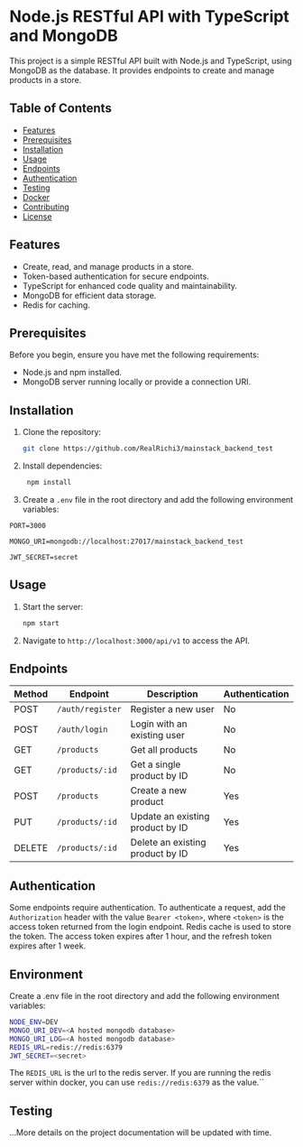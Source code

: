 # Node.js RESTful API with TypeScript and MongoDB

This project is a simple RESTful API built with Node.js and TypeScript, using MongoDB as the database. It provides endpoints to create and manage products in a store.

## Table of Contents
- [Features](#features)
- [Prerequisites](#prerequisites)
- [Installation](#installation)
- [Usage](#usage)
- [Endpoints](#endpoints)
- [Authentication](#authentication)
- [Testing](#testing)
- [Docker](#docker)
- [Contributing](#contributing)
- [License](#license)

## Features
- Create, read, and manage products in a store.
- Token-based authentication for secure endpoints.
- TypeScript for enhanced code quality and maintainability.
- MongoDB for efficient data storage.
- Redis for caching.

## Prerequisites

Before you begin, ensure you have met the following requirements:

- Node.js and npm installed.
- MongoDB server running locally or provide a connection URI.

## Installation

1. Clone the repository:

   ```bash
   git clone https://github.com/RealRichi3/mainstack_backend_test
   ```
   
2. Install dependencies:

   ```bash
    npm install
    ```

3. Create a `.env` file in the root directory and add the following environment variables:
```
PORT=3000

MONGO_URI=mongodb://localhost:27017/mainstack_backend_test

JWT_SECRET=secret
```

## Usage

1. Start the server:

   ```bash
   npm start
   ```

2. Navigate to `http://localhost:3000/api/v1` to access the API.


## Endpoints

| Method | Endpoint           | Description                           | Authentication |
| ------ | ------------------ | ------------------------------------- | -------------- |
| POST   | `/auth/register`   | Register a new user                   | No             |
| POST   | `/auth/login`      | Login with an existing user           | No             |
| GET    | `/products`        | Get all products                      | No             |
| GET    | `/products/:id`    | Get a single product by ID            | No             |
| POST   | `/products`        | Create a new product                  | Yes            |
| PUT    | `/products/:id`    | Update an existing product by ID      | Yes            |
| DELETE | `/products/:id`    | Delete an existing product by ID      | Yes            |

## Authentication

Some endpoints require authentication. To authenticate a request, add the `Authorization` header with the value `Bearer <token>`, where `<token>` is the access token returned from the login endpoint.
Redis cache is used to store the token. The access token expires after 1 hour, and the refresh token expires after 1 week.

## Environment
Create a .env file in the root directory and add the following environment variables:
```bash
NODE_ENV=DEV
MONGO_URI_DEV=<A hosted mongodb database>
MONGO_URI_LOG=<A hosted mongodb database>
REDIS_URL=redis://redis:6379
JWT_SECRET=<secret>
```

The `REDIS_URL` is the url to the redis server. If you are running the redis server within docker, you can use `redis://redis:6379` as the value.``

## Testing
...More details on the project documentation will be updated with time.
